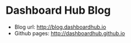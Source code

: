# Dashboard Hub Blog

* Blog url: http://blog.dashboardhub.io
* Github pages: http://dashboardhub.github.io

